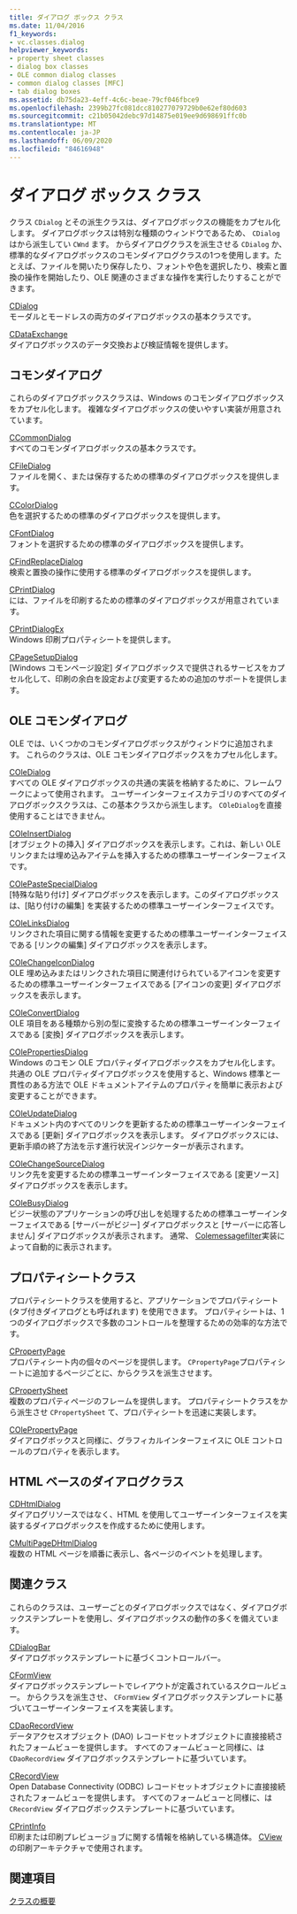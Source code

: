 ```yaml
---
title: ダイアログ ボックス クラス
ms.date: 11/04/2016
f1_keywords:
- vc.classes.dialog
helpviewer_keywords:
- property sheet classes
- dialog box classes
- OLE common dialog classes
- common dialog classes [MFC]
- tab dialog boxes
ms.assetid: db75da23-4eff-4c6c-beae-79cf046fbce9
ms.openlocfilehash: 2399b27fc081dcc810277079729b0e62ef80d603
ms.sourcegitcommit: c21b05042debc97d14875e019ee9d698691ffc0b
ms.translationtype: MT
ms.contentlocale: ja-JP
ms.lasthandoff: 06/09/2020
ms.locfileid: "84616948"
---
```

# <a name="dialog-box-classes"></a>ダイアログ ボックス クラス

クラス `CDialog` とその派生クラスは、ダイアログボックスの機能をカプセル化します。 ダイアログボックスは特別な種類のウィンドウであるため、 `CDialog` はから派生してい `CWnd` ます。 からダイアログクラスを派生させる `CDialog` か、標準的なダイアログボックスのコモンダイアログクラスの1つを使用します。たとえば、ファイルを開いたり保存したり、フォントや色を選択したり、検索と置換の操作を開始したり、OLE 関連のさまざまな操作を実行したりすることができます。

[CDialog](reference/cdialog-class.md)<br/>
モーダルとモードレスの両方のダイアログボックスの基本クラスです。

[CDataExchange](reference/cdataexchange-class.md)<br/>
ダイアログボックスのデータ交換および検証情報を提供します。

## <a name="common-dialogs"></a>コモンダイアログ

これらのダイアログボックスクラスは、Windows のコモンダイアログボックスをカプセル化します。 複雑なダイアログボックスの使いやすい実装が用意されています。

[CCommonDialog](reference/ccommondialog-class.md)<br/>
すべてのコモンダイアログボックスの基本クラスです。

[CFileDialog](reference/cfiledialog-class.md)<br/>
ファイルを開く、または保存するための標準のダイアログボックスを提供します。

[CColorDialog](reference/ccolordialog-class.md)<br/>
色を選択するための標準のダイアログボックスを提供します。

[CFontDialog](reference/cfontdialog-class.md)<br/>
フォントを選択するための標準のダイアログボックスを提供します。

[CFindReplaceDialog](reference/cfindreplacedialog-class.md)<br/>
検索と置換の操作に使用する標準のダイアログボックスを提供します。

[CPrintDialog](reference/cprintdialog-class.md)<br/>
には、ファイルを印刷するための標準のダイアログボックスが用意されています。

[CPrintDialogEx](reference/cprintdialogex-class.md)<br/>
Windows 印刷プロパティシートを提供します。

[CPageSetupDialog](reference/cpagesetupdialog-class.md)<br/>
[Windows コモンページ設定] ダイアログボックスで提供されるサービスをカプセル化して、印刷の余白を設定および変更するための追加のサポートを提供します。

## <a name="ole-common-dialogs"></a>OLE コモンダイアログ

OLE では、いくつかのコモンダイアログボックスがウィンドウに追加されます。 これらのクラスは、OLE コモンダイアログボックスをカプセル化します。

[COleDialog](reference/coledialog-class.md)<br/>
すべての OLE ダイアログボックスの共通の実装を格納するために、フレームワークによって使用されます。 ユーザーインターフェイスカテゴリのすべてのダイアログボックスクラスは、この基本クラスから派生します。 `COleDialog`を直接使用することはできません。

[COleInsertDialog](reference/coleinsertdialog-class.md)<br/>
[オブジェクトの挿入] ダイアログボックスを表示します。これは、新しい OLE リンクまたは埋め込みアイテムを挿入するための標準ユーザーインターフェイスです。

[COlePasteSpecialDialog](reference/colepastespecialdialog-class.md)<br/>
[特殊な貼り付け] ダイアログボックスを表示します。このダイアログボックスは、[貼り付けの編集] を実装するための標準ユーザーインターフェイスです。

[COleLinksDialog](reference/colelinksdialog-class.md)<br/>
リンクされた項目に関する情報を変更するための標準ユーザーインターフェイスである [リンクの編集] ダイアログボックスを表示します。

[COleChangeIconDialog](reference/colechangeicondialog-class.md)<br/>
OLE 埋め込みまたはリンクされた項目に関連付けられているアイコンを変更するための標準ユーザーインターフェイスである [アイコンの変更] ダイアログボックスを表示します。

[COleConvertDialog](reference/coleconvertdialog-class.md)<br/>
OLE 項目をある種類から別の型に変換するための標準ユーザーインターフェイスである [変換] ダイアログボックスを表示します。

[COlePropertiesDialog](reference/colepropertiesdialog-class.md)<br/>
Windows のコモン OLE プロパティダイアログボックスをカプセル化します。 共通の OLE プロパティダイアログボックスを使用すると、Windows 標準と一貫性のある方法で OLE ドキュメントアイテムのプロパティを簡単に表示および変更することができます。

[COleUpdateDialog](reference/coleupdatedialog-class.md)<br/>
ドキュメント内のすべてのリンクを更新するための標準ユーザーインターフェイスである [更新] ダイアログボックスを表示します。 ダイアログボックスには、更新手順の終了方法を示す進行状況インジケーターが表示されます。

[COleChangeSourceDialog](reference/colechangesourcedialog-class.md)<br/>
リンク先を変更するための標準ユーザーインターフェイスである [変更ソース] ダイアログボックスを表示します。

[COleBusyDialog](reference/colebusydialog-class.md)<br/>
ビジー状態のアプリケーションの呼び出しを処理するための標準ユーザーインターフェイスである [サーバーがビジー] ダイアログボックスと [サーバーに応答しません] ダイアログボックスが表示されます。 通常、 [Colemessagefilter](reference/colemessagefilter-class.md)実装によって自動的に表示されます。

## <a name="property-sheet-classes"></a>プロパティシートクラス

プロパティシートクラスを使用すると、アプリケーションでプロパティシート (タブ付きダイアログとも呼ばれます) を使用できます。 プロパティシートは、1つのダイアログボックスで多数のコントロールを整理するための効率的な方法です。

[CPropertyPage](reference/cpropertypage-class.md)<br/>
プロパティシート内の個々のページを提供します。 `CPropertyPage`プロパティシートに追加するページごとに、からクラスを派生させます。

[CPropertySheet](reference/cpropertysheet-class.md)<br/>
複数のプロパティページのフレームを提供します。 プロパティシートクラスをから派生させ `CPropertySheet` て、プロパティシートを迅速に実装します。

[COlePropertyPage](reference/colepropertypage-class.md)<br/>
ダイアログボックスと同様に、グラフィカルインターフェイスに OLE コントロールのプロパティを表示します。

## <a name="html-based-dialog-classes"></a>HTML ベースのダイアログクラス

[CDHtmlDialog](reference/cdhtmldialog-class.md)<br/>
ダイアログリソースではなく、HTML を使用してユーザーインターフェイスを実装するダイアログボックスを作成するために使用します。

[CMultiPageDHtmlDialog](reference/cmultipagedhtmldialog-class.md)<br/>
複数の HTML ページを順番に表示し、各ページのイベントを処理します。

## <a name="related-classes"></a>関連クラス

これらのクラスは、ユーザーごとのダイアログボックスではなく、ダイアログボックステンプレートを使用し、ダイアログボックスの動作の多くを備えています。

[CDialogBar](reference/cdialogbar-class.md)<br/>
ダイアログボックステンプレートに基づくコントロールバー。

[CFormView](reference/cformview-class.md)<br/>
ダイアログボックステンプレートでレイアウトが定義されているスクロールビュー。 からクラスを派生させ、 `CFormView` ダイアログボックステンプレートに基づいてユーザーインターフェイスを実装します。

[CDaoRecordView](reference/cdaorecordview-class.md)<br/>
データアクセスオブジェクト (DAO) レコードセットオブジェクトに直接接続されたフォームビューを提供します。 すべてのフォームビューと同様に、は `CDaoRecordView` ダイアログボックステンプレートに基づいています。

[CRecordView](reference/crecordview-class.md)<br/>
Open Database Connectivity (ODBC) レコードセットオブジェクトに直接接続されたフォームビューを提供します。 すべてのフォームビューと同様に、は `CRecordView` ダイアログボックステンプレートに基づいています。

[CPrintInfo](reference/cprintinfo-structure.md)<br/>
印刷または印刷プレビュージョブに関する情報を格納している構造体。 [CView](reference/cview-class.md)の印刷アーキテクチャで使用されます。

## <a name="see-also"></a>関連項目

[クラスの概要](class-library-overview.md)
